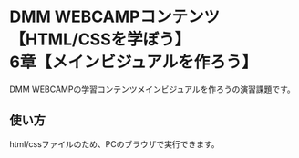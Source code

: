 # DMM WEBCAMPコンテンツ【HTML/CSSを学ぼう】<br>6章【メインビジュアルを作ろう】</br>
DMM WEBCAMPの学習コンテンツメインビジュアルを作ろうの演習課題です。
## 使い方
html/cssファイルのため、PCのブラウザで実行できます。
